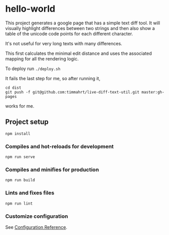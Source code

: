 # hello-world

This project generates a google page that has a simple text diff tool.
It will visually highlight differences between two strings and then
also show a table of the unicode code points for each different character.

It's not useful for very long texts with many differences.

This first calculates the minimal edit distance and uses the associated mapping
for all the rendering logic.

To deploy run `./deploy.sh`

It fails the last step for me, so after running it,
```
cd dist
git push -f git@github.com:timmahrt/live-diff-text-util.git master:gh-pages
```
works for me.

## Project setup
```
npm install
```

### Compiles and hot-reloads for development
```
npm run serve
```

### Compiles and minifies for production
```
npm run build
```

### Lints and fixes files
```
npm run lint
```

### Customize configuration
See [Configuration Reference](https://cli.vuejs.org/config/).
